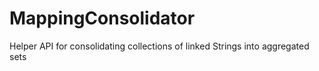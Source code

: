 # MappingConsolidator
Helper API for consolidating collections of linked Strings into aggregated sets
